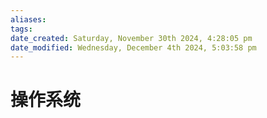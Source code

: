 ```yaml
---
aliases: 
tags: 
date_created: Saturday, November 30th 2024, 4:28:05 pm
date_modified: Wednesday, December 4th 2024, 5:03:58 pm
---
```


# 操作系统
